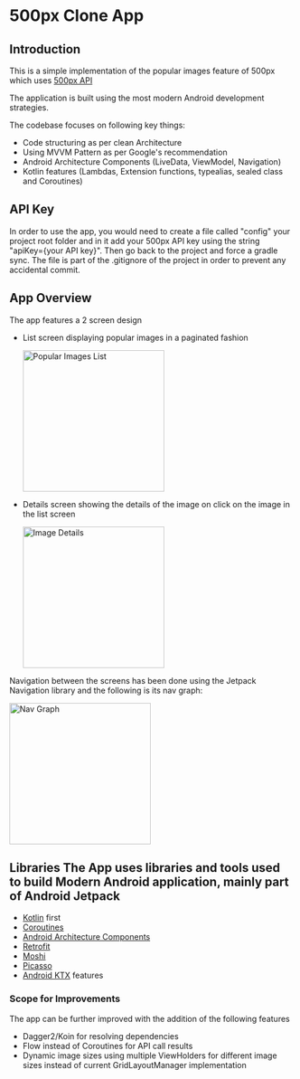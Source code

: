 
  
# 500px Clone App   
## Introduction  
  This is a simple implementation of the popular images feature of 500px which uses [500px API](https://github.com/500px/legacy-api-documentation)     
    
The application is built using the most modern Android development strategies.    
    
The codebase focuses on following key things:    
- Code structuring as per clean Architecture  
- Using MVVM Pattern as per Google's recommendation  
- Android Architecture Components (LiveData, ViewModel, Navigation)    
- Kotlin features (Lambdas, Extension functions, typealias, sealed class and Coroutines)    
  
## API Key  
In order to use the app, you would need to create a file called "config" your project root folder and in it add your 500px API key using the string "apiKey={your API key}". Then go back to the project and force a gradle sync. The file is part of the .gitignore of the project in order to prevent any accidental commit.  
  
## App Overview  
  
The app features a 2 screen design  
  
- List screen displaying popular images in a paginated fashion  
     
   <img alt="Popular Images List" height="250px" src="https://raw.githubusercontent.com/prasannajeet/500px-clone-app/master/List_Screen.png?token=AAZKVI5JSKTPBPOXGD44ZP27BHZDY" />  
     
- Details screen showing the details of the image on click on the image in the list screen  
  
    <img alt="Image Details" height="250px" src="https://raw.githubusercontent.com/prasannajeet/500px-clone-app/master/Details_Screen.png?token=AAZKVI3QDVE7BNAZ2U25UI27BHZDW" />  

Navigation between the screens has been done using the Jetpack Navigation library and the following is its nav graph:

<img alt="Nav Graph" height="250px" src="https://raw.githubusercontent.com/prasannajeet/500px-clone-app/master/Navigation_Graph.png?token=AAZKVI67JYGQJ2R5RGZMYOK7BHZD2" />  
  
## Libraries The App uses libraries and tools used to build Modern Android application, mainly part of Android Jetpack   
    
- [Kotlin](https://kotlinlang.org/) first    
- [Coroutines](https://kotlinlang.org/docs/reference/coroutines-overview.html)    
- [Android Architecture Components](https://developer.android.com/topic/libraries/architecture)    
- [Retrofit](https://square.github.io/retrofit/)    
- [Moshi](https://github.com/square/moshi)    
- [Picasso](https://square.github.io/picasso/)    
- [Android KTX](https://developer.android.com/kotlin/ktx) features  
    
### Scope for Improvements    
 The app can be further improved with the addition of the following features    
    
- Dagger2/Koin for resolving dependencies  
- Flow  instead of Coroutines for API call results   
- Dynamic image sizes using multiple ViewHolders for different image sizes instead of current GridLayoutManager implementation
